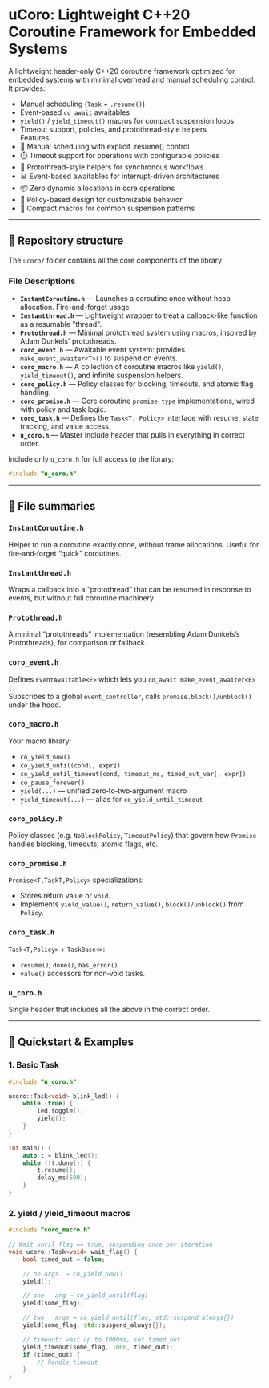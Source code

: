 # uCoro: Lightweight C++20 Coroutine Framework for Embedded Systems

A lightweight header-only C++20 coroutine framework optimized for embedded systems with minimal overhead and manual scheduling control.
It provides:
- Manual scheduling (`Task` + `.resume()`)  
- Event‑based `co_await` awaitables  
- `yield()` / `yield_timeout()` macros for compact suspension loops  
- Timeout support, policies, and protothread‑style helpers  
Features
- 🚀 Manual scheduling with explicit .resume() control
- ⏱️ Timeout support for operations with configurable policies
- 🔄 Protothread-style helpers for synchronous workflows
- 📊 Event-based awaitables for interrupt-driven architectures
- 📦 Zero dynamic allocations in core operations
- 🧩 Policy-based design for customizable behavior
- 🧠 Compact macros for common suspension patterns
---

## 📂 Repository structure

The `ucoro/` folder contains all the core components of the library:

### File Descriptions

- **`InstantCoroutine.h`** — Launches a coroutine once without heap allocation. Fire-and-forget usage.
- **`Instantthread.h`** — Lightweight wrapper to treat a callback-like function as a resumable "thread".
- **`Protothread.h`** — Minimal protothread system using macros, inspired by Adam Dunkels' protothreads.
- **`coro_event.h`** — Awaitable event system: provides `make_event_awaiter<T>()` to suspend on events.
- **`coro_macro.h`** — A collection of coroutine macros like `yield()`, `yield_timeout()`, and infinite suspension helpers.
- **`coro_policy.h`** — Policy classes for blocking, timeouts, and atomic flag handling.
- **`coro_promise.h`** — Core coroutine `promise_type` implementations, wired with policy and task logic.
- **`coro_task.h`** — Defines the `Task<T, Policy>` interface with resume, state tracking, and value access.
- **`u_coro.h`** — Master include header that pulls in everything in correct order.

Include only `u_coro.h` for full access to the library:
```cpp
#include "u_coro.h"

```
---

## 📝 File summaries

### `InstantCoroutine.h`  
Helper to run a coroutine exactly once, without frame allocations. Useful for fire‑and‑forget “quick” coroutines.

### `Instantthread.h`  
Wraps a callback into a “protothread” that can be resumed in response to events, but without full coroutine machinery.

### `Protothread.h`  
A minimal “protothreads” implementation (resembling Adam Dunkels’s Protothreads), for comparison or fallback.

### `coro_event.h`  
Defines `EventAwaitable<E>` which lets you `co_await make_event_awaiter<E>()`.  
Subscribes to a global `event_controller`, calls `promise.block()/unblock()` under the hood.

### `coro_macro.h`  
Your macro library:

- `co_yield_now()`  
- `co_yield_until(cond[, expr])`  
- `co_yield_until_timeout(cond, timeout_ms, timed_out_var[, expr])`  
- `co_pause_forever()`  
- `yield(...)` — unified zero‑to‑two‑argument macro  
- `yield_timeout(...)` — alias for `co_yield_until_timeout`

### `coro_policy.h`  
Policy classes (e.g. `NoBlockPolicy`, `TimeoutPolicy`) that govern how `Promise` handles blocking, timeouts, atomic flags, etc.

### `coro_promise.h`  
`Promise<T,TaskT,Policy>` specializations:

- Stores return value or `void`.  
- Implements `yield_value()`, `return_value()`, `block()/unblock()` from `Policy`.

### `coro_task.h`  
`Task<T,Policy>` + `TaskBase<>`:

- `resume()`, `done()`, `has_error()`  
- `value()` accessors for non‐void tasks.

### `u_coro.h`  
Single header that includes all the above in the correct order.

---

## 🚀 Quickstart & Examples

### 1. Basic Task

```cpp
#include "u_coro.h"

ucoro::Task<void> blink_led() {
    while (true) {
        led.toggle();
        yield();
    }
}

int main() {
    auto t = blink_led();
    while (!t.done()) {
        t.resume();
        delay_ms(500);
    }
}
```

### 2. yield / yield_timeout macros
```cpp
#include "coro_macro.h"

// Wait until flag == true, suspending once per iteration
void ucoro::Task<void> wait_flag() {
    bool timed_out = false;

    // no args  → co_yield_now()
    yield();

    // one   arg → co_yield_until(flag)
    yield(some_flag);

    // two   args → co_yield_until(flag, std::suspend_always{})
    yield(some_flag, std::suspend_always{});

    // timeout: wait up to 1000ms, set timed_out
    yield_timeout(some_flag, 1000, timed_out);
    if (timed_out) {
        // handle timeout
    }
}

```
